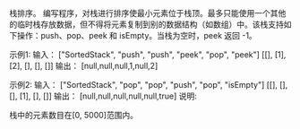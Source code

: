 栈排序。 编写程序，对栈进行排序使最小元素位于栈顶。最多只能使用一个其他的临时栈存放数据，但不得将元素复制到别的数据结构（如数组）中。该栈支持如下操作：push、pop、peek
和 isEmpty。当栈为空时，peek 返回 -1。

示例1:
输入：
["SortedStack", "push", "push", "peek", "pop", "peek"]
[[], [1], [2], [], [], []]
输出：
[null,null,null,1,null,2]

示例2:
输入：
["SortedStack", "pop", "pop", "push", "pop", "isEmpty"]
[[], [], [], [1], [], []]
输出：
[null,null,null,null,null,true]
说明:

栈中的元素数目在[0, 5000]范围内。
